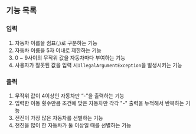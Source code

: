 ## 기능 목록

### 입력

1. 자동차 이름을 쉼표(,)로 구분하는 기능
2. 자동차 이름을 5자 이내로 제한하는 기능
3. 0 ~ 9사이의 무작위 값을 자동차마다 부여하는 기능
4. 사용자가 잘못된 값을 입력 시`IllegalArgumentException`을 발생시키는 기능

### 출력

1. 무작위 값이 4이상인 자동차만 “-”을 출력하는 기능
2. 입력한 이동 횟수만큼 조건에 맞은 자동차만 각각 "-" 출력을 누적해서 반복하는 기능
3. 전진이 가장 많은 자동차를 선별하는 기능
4. 전진을 많이 한 자동차가 둘 이상일 때를 선별하는 기능